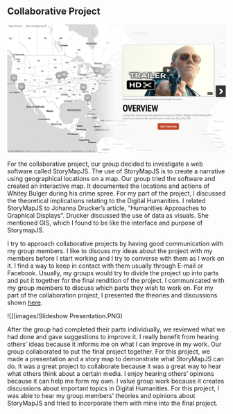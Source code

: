 ## Collaborative Project

![](images/Storymap.PNG)

For the collaborative project, our group decided to investigate a web software called StoryMapJS. The use of StoryMapJS is to create a narrative using geographical locations on a map. Our group tried the software and created an interactive map. It documented the locations and actions of Whitey Bulger during his crime spree. For my part of the project, I discussed the theoretical implications relating to the Digital Humanities. I related StoryMapJS to Johanna Drucker’s article, “Humanities Approaches to Graphical Displays”. Drucker discussed the use of data as visuals. She mentioned GIS, which I found to be like the interface and purpose of StorymapJS.

I try to approach collaborative projects by having good communication with my group members. I like to discuss my ideas about the project with my members before I start working and I try to converse with them as I work on it. I find a way to keep in contact with them usually through E-mail or Facebook. Usually, my groups would try to divide the project up into parts and put it together for the final rendition of the project. I communicated with my group members to discuss which parts they wish to work on. For my part of the collaboration project, I presented the theories and discussions shown [here](https://github.com/IascAtBrock/IASC-2P02-TeamPresentations/commit/502fe0d481f8ae1738c4eb466bd44d540c0cf681#diff-43022e83377c047c9a950591e63f2331). 

![](images/Slideshow Presentation.PNG)

After the group had completed their parts individually, we reviewed what we had done and gave suggestions to improve it. I really benefit from hearing others’ ideas because it informs me on what I can improve in my work. Our group collaborated to put the final project together. For this project, we made a presentation and a story map to demonstrate what StoryMapJS can do. It was a great project to collaborate because it was a great way to hear what others think about a certain media. I enjoy hearing others’ opinions because it can help me form my own. I value group work because it creates discussions about important topics in Digital Humanities. For this project, I was able to hear my group members’ theories and opinions about StoryMapJS and tried to incorporate them with mine into the final project.
